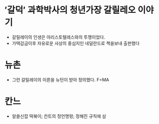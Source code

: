 # ′갈덕′ 과학박사의 청년가장 갈릴레오 이야기
* 갈릴레이의 인생은 아리스토텔레스와의 투쟁이었다.
* 가택감금이후 자유로운 사상의 중심지인 네덜란드로 책을보내 출판했다

# 뉴촌
* 그런 갈릴레이의 이론을 뉴턴이 받아 정의했다. F=MA 

# 칸느
* 알쓸신잡 떡볶이; 칸트의 정언명령; 정해진 규칙에 삼